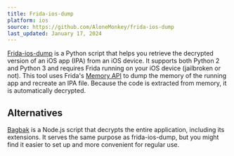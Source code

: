 ```yaml
---
title: Frida-ios-dump
platform: ios
source: https://github.com/AloneMonkey/frida-ios-dump
last_updated: January 17, 2024
---
```


[Frida-ios-dump](https://github.com/AloneMonkey/frida-ios-dump "Frida-ios-dump") is a Python script that helps you retrieve the decrypted version of an iOS app (IPA) from an iOS device. It supports both Python 2 and Python 3 and requires Frida running on your iOS device (jailbroken or not). This tool uses Frida's [Memory API](https://www.frida.re/docs/javascript-api/#memory "Frida Memory API") to dump the memory of the running app and recreate an IPA file. Because the code is extracted from memory, it is automatically decrypted.

## Alternatives

[Bagbak](https://github.com/ChiChou/bagbak "Bagbak") is a Node.js script that decrypts the entire application, including its extensions. It serves the same purpose as frida-ios-dump, but you might find it easier to set up and more convenient for regular use.